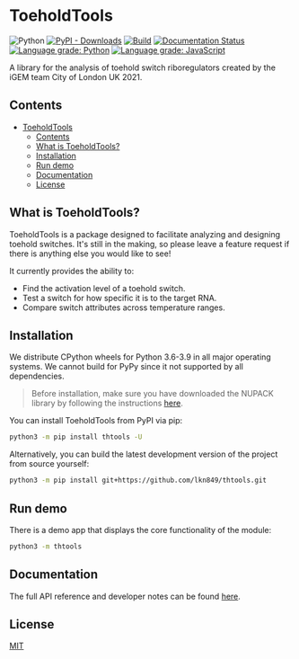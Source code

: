 # ToeholdTools
![Python](https://img.shields.io/pypi/pyversions/thtools?style=flat-square)
[![PyPI - Downloads](https://img.shields.io/pypi/dm/thtools?style=flat-square)](https://pypi.org/project/thtools/)
[![Build](https://img.shields.io/github/workflow/status/lkn849/thtools/Build?style=flat-square)](https://github.com/lkn849/thtools/actions/workflows/autowheel.yml)
[![Documentation Status](https://img.shields.io/readthedocs/thtools?style=flat-square)](https://thtools.readthedocs.io/)
[![Language grade: Python](https://img.shields.io/lgtm/grade/python/g/lkn849/thtools.svg?logo=lgtm&style=flat-square)](https://lgtm.com/projects/g/lkn849/thtools/context:python)
[![Language grade: JavaScript](https://img.shields.io/lgtm/grade/javascript/g/lkn849/thtools.svg?logo=lgtm&style=flat-square)](https://lgtm.com/projects/g/lkn849/thtools/context:javascript)

A library for the analysis of toehold switch riboregulators created by the iGEM team City of London UK 2021.

## Contents
- [ToeholdTools](#toeholdtools)
  - [Contents](#contents)
  - [What is ToeholdTools?](#what-is-toeholdtools)
  - [Installation](#installation)
  - [Run demo](#run-demo)
  - [Documentation](#documentation)
  - [License](#license)
  
## What is ToeholdTools?
ToeholdTools is a package designed to facilitate analyzing and designing toehold switches.
It's still in the making, so please leave a feature request
if there is anything else you would like to see!

It currently provides the ability to:
- Find the activation level of a toehold switch.
- Test a switch for how specific it is to the target RNA.
- Compare switch attributes across temperature ranges.
## Installation
We distribute CPython wheels for Python 3.6-3.9 in all major operating systems.
We cannot build for PyPy since it not supported by all dependencies.

>Before installation, make sure you have downloaded the NUPACK library by following the instructions
[here](https://piercelab-caltech.github.io/nupack-docs/start/#installation-requirements).

You can install ToeholdTools from PyPI via pip:
```bash
python3 -m pip install thtools -U
```

Alternatively, you can build the latest development version of the project from source yourself:
```bash
python3 -m pip install git+https://github.com/lkn849/thtools.git
```

## Run demo
There is a demo app that displays the core functionality of the module:
```bash
python3 -m thtools
```

## Documentation
The full API reference and developer notes can be found [here](https://thtools.readthedocs.io).

## License
[MIT](https://github.com/lkn849/thtools/blob/master/LICENSE)